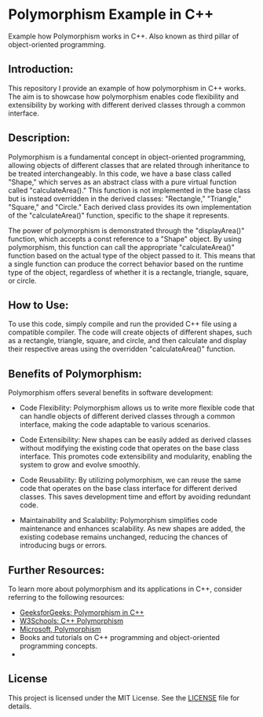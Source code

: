 # Polymorphism Example in C++
Example how Polymorphism  works in C++. Also known as third pillar of object-oriented programming.


## Introduction:

This repository I provide an example of how polymorphism in C++ works. 
The aim is to showcase how polymorphism enables code flexibility and extensibility by working with different derived classes through a common interface.

## Description:

Polymorphism is a fundamental concept in object-oriented programming, allowing objects of different classes that are related through inheritance to be treated interchangeably. 
In this code, we have a base class called "Shape," which serves as an abstract class with a pure virtual function called "calculateArea()." 
This function is not implemented in the base class but is instead overridden in the derived classes: "Rectangle," "Triangle," "Square," and "Circle." 
Each derived class provides its own implementation of the "calculateArea()" function, specific to the shape it represents.

The power of polymorphism is demonstrated through the "displayArea()" function, which accepts a const reference to a "Shape" object. 
By using polymorphism, this function can call the appropriate "calculateArea()" function based on the actual type of the object passed to it. 
This means that a single function can produce the correct behavior based on the runtime type of the object, regardless of whether it is a rectangle, triangle, square, or circle.

## How to Use:

To use this code, simply compile and run the provided C++ file using a compatible compiler. 
The code will create objects of different shapes, such as a rectangle, triangle, square, and circle, 
and then calculate and display their respective areas using the overridden "calculateArea()" function.

## Benefits of Polymorphism:

Polymorphism offers several benefits in software development:

- Code Flexibility: Polymorphism allows us to write more flexible code that can handle objects of different derived classes through a common interface, making the code adaptable to various scenarios.

- Code Extensibility: New shapes can be easily added as derived classes without modifying the existing code that operates on the base class interface. This promotes code extensibility and modularity, enabling the system to grow and evolve smoothly.

- Code Reusability: By utilizing polymorphism, we can reuse the same code that operates on the base class interface for different derived classes. This saves development time and effort by avoiding redundant code.

- Maintainability and Scalability: Polymorphism simplifies code maintenance and enhances scalability. As new shapes are added, the existing codebase remains unchanged, reducing the chances of introducing bugs or errors.

## Further Resources:

To learn more about polymorphism and its applications in C++, consider referring to the following resources:
- [GeeksforGeeks: Polymorphism in C++](https://www.geeksforgeeks.org/cpp-polymorphism/)
- [W3Schools: C++ Polymorphism](https://www.w3schools.com/cpp/cpp_polymorphism.asp)
- [Microsoft, Polymorphism](https://learn.microsoft.com/en-us/dotnet/csharp/fundamentals/object-oriented/polymorphism)
- Books and tutorials on C++ programming and object-oriented programming concepts.
- 

## License

This project is licensed under the MIT License. See the [LICENSE](LICENSE) file for details.

